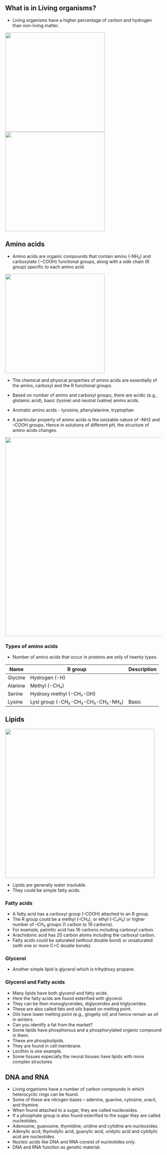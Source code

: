 ## What is in Living organisms?
* Living organisms have a higher percentage of carbon and hydrogen than non-living matter.
<img width="320" src="https://user-images.githubusercontent.com/20998959/152127897-fd040d67-e1e7-4460-b366-d04543a18a72.png">

<img width="320" src="https://user-images.githubusercontent.com/20998959/152131043-00d3ce1d-2aec-44c6-aefa-4f52d3298314.png">


## Amino acids
* Amino acids are organic compounds that contain amino (-NH₂) and carboxylate (−COOH) functional groups, along with a side chain (R group) specific to each amino acid. 

<img width="320" src="http://www.astrochem.org/sci_img/Amino_Acid_Structure.jpg">

* The chemical and physical properties of amino acids are essentially of the amino, carboxyl and the R functional groups. 
* Based on number of amino and carboxyl groups, there are acidic (e.g., glutamic acid), basic (lysine) and neutral (valine) amino acids. 
* Aromatic amino acids - tyrosine, phenylalanine, tryptophan

* A particular property of amino acids is the ionizable nature of –NH2 and –COOH groups. Hence in solutions of different pH, the structure of amino acids changes.

<img width="640" src="https://user-images.githubusercontent.com/20998959/152129126-29af8265-061f-40c1-83c4-7414b83ce013.png">

### Types of amino acids
* Number of amino acids that occur in proteins are only of twenty types. 

|Name | R group | Description | 
|-|-|-|
|Glycine | Hydrogen (-H) |
|Alanine | Methyl (-CH₃)|
|Serine  | Hydroxy methyl (-CH₂-OH)|
|Lysine  | Lysl group (-CH₂-CH₂-CH₂-CH₂-NH₂) | Basic |

## Lipids
<img width="480" src="https://cdn-ccnli.nitrocdn.com/hPbgvskpJmIfLTeYLYGdGpfRfGKbrYYq/assets/static/optimized/rev-1466133/wp-content/uploads/2017/10/Classification-of-Lipids-2.jpg">

* Lipids are generally water insoluble. 
* They could be simple fatty acids. 
### Fatty acids
* A fatty acid has a carboxyl group (-COOH) attached to an R group. 
* The R group could be a methyl (–CH₃), or ethyl (–C₂H₅) or higher number of –CH₂ groups (1 carbon to 19 carbons). 
* For example, palmitic acid has 16 carbons including carboxyl carbon. 
* Arachidonic acid has 20 carbon atoms including the carboxyl carbon. 
* Fatty acids could be saturated (without double bond) or unsaturated (with one or more C=C double bonds). 
### Glycerol
* Another simple lipid is glycerol which is trihydroxy propane. 
### Glycerol and Fatty acids
* Many lipids have both glycerol and fatty acids. 
* Here the fatty acids are found esterified with glycerol. 
* They can be then monoglycerides, diglycerides and triglycerides. 
* These are also called fats and oils based on melting point. 
* Oils have lower melting point (e.g., gingelly oil) and hence remain as oil in winters. 
* Can you identify a fat from the market? 
* Some lipids have phosphorous and a phosphorylated organic compound in them.
* These are phospholipids. 
* They are found in cell membrane. 
* Lecithin is one example. 
* Some tissues especially the neural tissues have lipids with more complex structures

## DNA and RNA
* Living organisms have a number of carbon compounds in which heterocyclic rings can be found. 
* Some of these are nitrogen bases – adenine, guanine, cytosine, uracil, and thymine. 
* When found attached to a sugar, they are called nucleosides. 
* If a phosphate group is also found esterified to the sugar they are called nucleotides. 
* Adenosine, guanosine, thymidine, uridine and cytidine are nucleosides. 
* Adenylic acid, thymidylic acid, guanylic acid, uridylic acid and cytidylic acid are nucleotides. 
* Nucleic acids like DNA and RNA consist of nucleotides only. 
* DNA and RNA function as genetic material.
